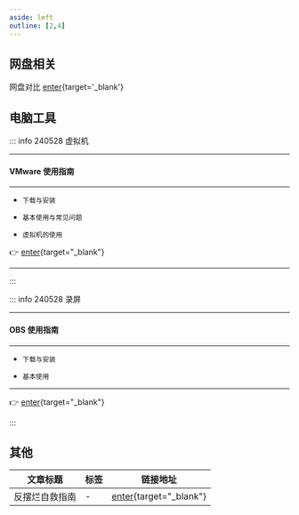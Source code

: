 ```yaml
---
aside: left
outline: [2,4]
---
```


## 网盘相关

网盘对比 [enter](/articles/003%20网盘对比.md){target='_blank'}

## 电脑工具


::: info <Badge type='warning'>240528</Badge> <Badge type='info'>虚拟机</Badge>

---

#### VMware 使用指南 

---

- `下载与安装`

- `基本使用与常见问题`

- `虚拟机的使用`

👉 [enter](/articles/24052801%20VMware使用指南.md){target="_blank"}



---

:::

::: info <Badge type='warning'>240528</Badge> <Badge type='info'>录屏</Badge>

---

#### OBS 使用指南

---

- `下载与安装`

- `基本使用`

---

👉 [enter](/articles/24052701%20OBS使用指南.md){target="_blank"}

:::



## 其他

|文章标题|标签|链接地址|
|---|---|---|
|反摆烂自救指南|-|[enter](/articles/24050301%20反摆烂自救指南.md){target="_blank"}|